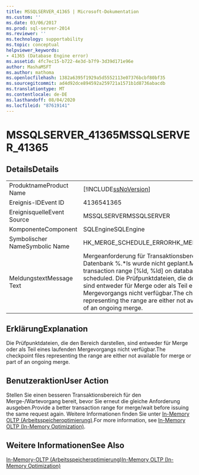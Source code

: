```yaml
---
title: MSSQLSERVER_41365 | Microsoft-Dokumentation
ms.custom: ''
ms.date: 03/06/2017
ms.prod: sql-server-2014
ms.reviewer: ''
ms.technology: supportability
ms.topic: conceptual
helpviewer_keywords:
- 41365 (Database Engine error)
ms.assetid: 4fc7ec15-b722-4e3d-b7f9-3d39d171e96e
author: MashaMSFT
ms.author: mathoma
ms.openlocfilehash: 1382a6395f1929a5d5552113e07376bcbf80bf35
ms.sourcegitcommit: ad4d92dce894592a259721a1571b1d8736abacdb
ms.translationtype: MT
ms.contentlocale: de-DE
ms.lasthandoff: 08/04/2020
ms.locfileid: "87619141"
---
```

# <a name="mssqlserver_41365"></a><span data-ttu-id="f3a41-102">MSSQLSERVER_41365</span><span class="sxs-lookup"><span data-stu-id="f3a41-102">MSSQLSERVER_41365</span></span>
    
## <a name="details"></a><span data-ttu-id="f3a41-103">Details</span><span class="sxs-lookup"><span data-stu-id="f3a41-103">Details</span></span>  
  
|||  
|-|-|  
|<span data-ttu-id="f3a41-104">Produktname</span><span class="sxs-lookup"><span data-stu-id="f3a41-104">Product Name</span></span>|[!INCLUDE[ssNoVersion](../../includes/ssnoversion-md.md)]|  
|<span data-ttu-id="f3a41-105">Ereignis-ID</span><span class="sxs-lookup"><span data-stu-id="f3a41-105">Event ID</span></span>|<span data-ttu-id="f3a41-106">41365</span><span class="sxs-lookup"><span data-stu-id="f3a41-106">41365</span></span>|  
|<span data-ttu-id="f3a41-107">Ereignisquelle</span><span class="sxs-lookup"><span data-stu-id="f3a41-107">Event Source</span></span>|<span data-ttu-id="f3a41-108">MSSQLSERVER</span><span class="sxs-lookup"><span data-stu-id="f3a41-108">MSSQLSERVER</span></span>|  
|<span data-ttu-id="f3a41-109">Komponente</span><span class="sxs-lookup"><span data-stu-id="f3a41-109">Component</span></span>|<span data-ttu-id="f3a41-110">SQLEngine</span><span class="sxs-lookup"><span data-stu-id="f3a41-110">SQLEngine</span></span>|  
|<span data-ttu-id="f3a41-111">Symbolischer Name</span><span class="sxs-lookup"><span data-stu-id="f3a41-111">Symbolic Name</span></span>|<span data-ttu-id="f3a41-112">HK_MERGE_SCHEDULE_ERROR</span><span class="sxs-lookup"><span data-stu-id="f3a41-112">HK_MERGE_SCHEDULE_ERROR</span></span>|  
|<span data-ttu-id="f3a41-113">Meldungstext</span><span class="sxs-lookup"><span data-stu-id="f3a41-113">Message Text</span></span>|<span data-ttu-id="f3a41-114">Mergeanforderung für Transaktionsbereich [%ld, %ld] in Datenbank %.\*ls wurde nicht geplant.</span><span class="sxs-lookup"><span data-stu-id="f3a41-114">Merge request for transaction range [%ld, %ld] on database %.\*ls was not scheduled.</span></span> <span data-ttu-id="f3a41-115">Die Prüfpunktdateien, die den Bereich darstellen, sind entweder für Merge oder als Teil eines laufenden Mergevorgangs nicht verfügbar.</span><span class="sxs-lookup"><span data-stu-id="f3a41-115">The checkpoint files representing the range are either not available for merge or part of an ongoing merge.</span></span>|  
  
## <a name="explanation"></a><span data-ttu-id="f3a41-116">Erklärung</span><span class="sxs-lookup"><span data-stu-id="f3a41-116">Explanation</span></span>  
 <span data-ttu-id="f3a41-117">Die Prüfpunktdateien, die den Bereich darstellen, sind entweder für Merge oder als Teil eines laufenden Mergevorgangs nicht verfügbar.</span><span class="sxs-lookup"><span data-stu-id="f3a41-117">The checkpoint files representing the range are either not available for merge or part of an ongoing merge.</span></span>  
  
## <a name="user-action"></a><span data-ttu-id="f3a41-118">Benutzeraktion</span><span class="sxs-lookup"><span data-stu-id="f3a41-118">User Action</span></span>  
 <span data-ttu-id="f3a41-119">Stellen Sie einen besseren Transaktionsbereich für den Merge-/Wartevorgang bereit, bevor Sie erneut die gleiche Anforderung ausgeben.</span><span class="sxs-lookup"><span data-stu-id="f3a41-119">Provide a better transaction range for merge/wait before issuing the same request again.</span></span> <span data-ttu-id="f3a41-120">Weitere Informationen finden Sie unter [In-Memory OLTP &#40;Arbeitsspeicheroptimierung&#41;](../in-memory-oltp/in-memory-oltp-in-memory-optimization.md).</span><span class="sxs-lookup"><span data-stu-id="f3a41-120">For more information, see [In-Memory OLTP &#40;In-Memory Optimization&#41;](../in-memory-oltp/in-memory-oltp-in-memory-optimization.md).</span></span>  
  
## <a name="see-also"></a><span data-ttu-id="f3a41-121">Weitere Informationen</span><span class="sxs-lookup"><span data-stu-id="f3a41-121">See Also</span></span>  
 [<span data-ttu-id="f3a41-122">In-Memory-OLTP &#40;Arbeitsspeicheroptimierung&#41;</span><span class="sxs-lookup"><span data-stu-id="f3a41-122">In-Memory OLTP &#40;In-Memory Optimization&#41;</span></span>](../in-memory-oltp/in-memory-oltp-in-memory-optimization.md)  
  
  
